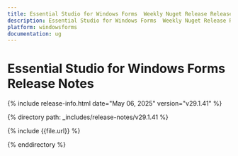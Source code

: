 ```yaml
---
title: Essential Studio for Windows Forms  Weekly Nuget Release Release Notes  
description: Essential Studio for Windows Forms  Weekly Nuget Release Release Notes  
platform: windowsforms
documentation: ug
---
```


# Essential Studio for Windows Forms   Release Notes  

{% include release-info.html date="May 06, 2025"  version="v29.1.41"  %} 

{% directory path: _includes/release-notes/v29.1.41 %}

{% include {{file.url}} %}

{% enddirectory %}
